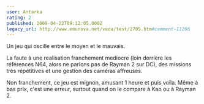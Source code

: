 ```yaml
---
user: Antarka
rating: 2
published: 2009-04-22T09:12:05.000Z
legacy_url: http://www.emunova.net/veda/test/2705.htm#comment-11266
---
```

Un jeu qui oscille entre le moyen et le mauvais.

La faute à une realisation franchement mediocre (loin derrière les références N64, alors ne parlons pas de Rayman 2 sur DC), des missions très répétitives et une gestion des caméras affreuses.

Non franchement, ce jeu est mignon, amusant 1 heure et puis voila. Même à bas prix, c'est une erreur, surtout quand on le compare à Kao ou à Rayman 2\.